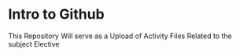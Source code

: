 
<h1>Intro to Github</h1>
This Repository Will serve as a Upload of Activity Files Related to the subject Elective 